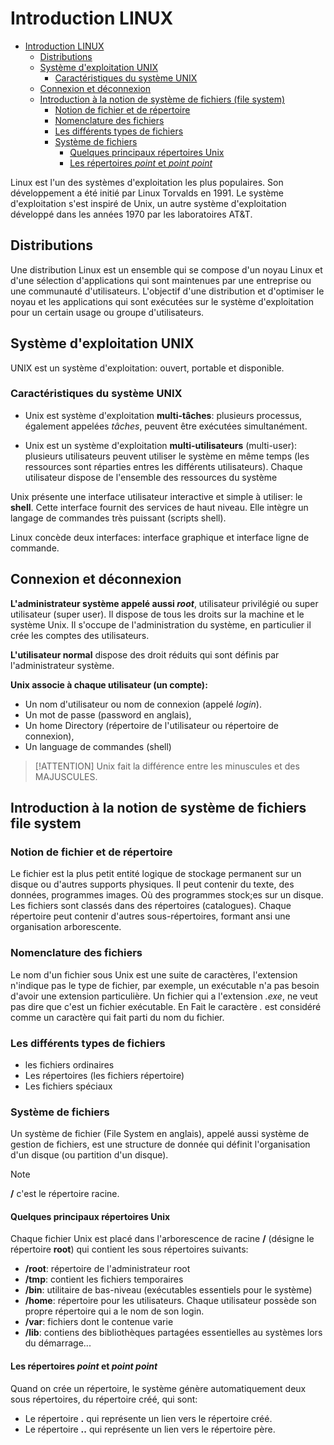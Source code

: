 # Introduction LINUX

<!--toc:start-->
- [Introduction LINUX](#introduction-linux)
  - [Distributions](#distributions)
  - [Système d'exploitation UNIX](#système-dexploitation-unix)
    - [Caractéristiques du système UNIX](#caractéristiques-du-système-unix)
  - [Connexion et déconnexion](#connexion-et-déconnexion)
  - [Introduction à la notion de système de fichiers (file system)](#introduction-à-la-notion-de-système-de-fichiers-file-system)
    - [Notion de fichier et de répertoire](#notion-de-fichier-et-de-répertoire)
    - [Nomenclature des fichiers](#nomenclature-des-fichiers)
    - [Les différents types de fichiers](#les-différents-types-de-fichiers)
    - [Système de fichiers](#système-de-fichiers)
      - [Quelques principaux répertoires Unix](#quelques-principaux-répertoires-unix)
      - [Les répertoires *point* et *point point*](#les-répertoires-point-et-point-point)
<!--toc:end-->

Linux est l'un des systèmes d'exploitation les plus populaires. Son développement
a été initié par Linux Torvalds en 1991. Le système d'exploitation s'est inspiré
de Unix, un autre système d'exploitation développé dans les années 1970 par les
laboratoires AT&T.

## Distributions

Une distribution Linux est un ensemble qui se compose d'un noyau Linux et d'une
sélection d'applications qui sont maintenues par une entreprise ou une communauté
d'utilisateurs. L'objectif d'une distribution et d'optimiser le noyau et les
applications qui sont exécutées sur le système d'exploitation pour un certain
usage ou groupe d'utilisateurs.

## Système d'exploitation UNIX

UNIX est un système d'exploitation: ouvert, portable et disponible.

### Caractéristiques du système UNIX

- Unix est système d'exploitation **multi-tâches**: plusieurs processus, également
  appelées *tâches*, peuvent être exécutées simultanément.

- Unix est un système d'exploitation **multi-utilisateurs** (multi-user): plusieurs
  utilisateurs peuvent utiliser le système en même temps (les ressources sont
  réparties entres les différents utilisateurs). Chaque utilisateur dispose de
  l'ensemble des ressources du système

Unix présente une interface utilisateur interactive et simple à utiliser: le
**shell**. Cette interface fournit des services de haut niveau. Elle intègre
un langage de commandes très puissant (scripts shell).

Linux concède deux interfaces: interface graphique et interface ligne de commande.

## Connexion et déconnexion

  **L'administrateur système appelé aussi *root***, utilisateur privilégié ou
super utilisateur (super user). Il dispose de tous les droits sur la machine
et le système Unix. Il s'occupe de l'administration du système, en particulier
il crée les comptes des utilisateurs.

  **L'utilisateur normal** dispose des droit réduits qui sont définis par l'administrateur
système.

**Unix associe à chaque utilisateur (un compte):**

- Un nom d'utilisateur ou nom de connexion (appelé *login*).
- Un mot de passe (password en anglais),
- Un home Directory (répertoire de l'utilisateur ou répertoire de connexion),
- Un language de commandes (shell)

> [!ATTENTION]
> Unix fait la différence entre les minuscules et des MAJUSCULES.

## Introduction à la notion de système de fichiers file system

### Notion de fichier et de répertoire

Le fichier est la plus petit entité logique de stockage permanent sur un disque
ou d'autres supports physiques. Il peut contenir du texte, des données,
programmes images. Où des programmes stock;es sur un disque. Les fichiers sont
classés dans des répertoires (catalogues). Chaque répertoire peut contenir
d'autres sous-répertoires, formant ansi une organisation arborescente.

### Nomenclature des fichiers

Le nom d'un fichier sous Unix est une suite de caractères, l'extension n'indique
pas le type de fichier, par exemple, un exécutable n'a pas besoin d'avoir une
extension particulière. Un fichier qui a l'extension *.exe*, ne veut pas dire
que c'est un fichier exécutable. En Fait le caractère *.* est considéré comme un
caractère qui fait parti du nom du fichier.

### Les différents types de fichiers

- les fichiers ordinaires
- Les répertoires (les fichiers répertoire)
- Les fichiers spéciaux

### Système de fichiers

Un système de fichier (File System en anglais), appelé aussi système de gestion
de fichiers, est une structure de donnée qui définit l'organisation d'un disque
(ou partition d'un disque).

> [!Note]
> **/** c'est le répertoire racine.

#### Quelques principaux répertoires Unix

Chaque fichier Unix est placé dans l'arborescence de racine **/** (désigne le
répertoire **root**) qui contient les sous répertoires suivants:

- **/root**: répertoire de l'administrateur root
- **/tmp**: contient les fichiers temporaires
- **/bin**: utilitaire de bas-niveau (exécutables essentiels pour le système)
- **/home**: répertoire pour les utilisateurs. Chaque utilisateur possède son
propre répertoire qui a le nom de son login.
- **/var**: fichiers dont le contenue varie
- **/lib**: contiens des bibliothèques partagées essentielles au systèmes lors
du démarrage...

#### Les répertoires *point* et *point point*

Quand on crée un répertoire, le système génère automatiquement deux sous répertoires,
du répertoire créé, qui sont:

- Le répertoire **.** qui représente un lien vers le répertoire créé.
- Le répertoire **.\.** qui représente un lien vers le répertoire père.
